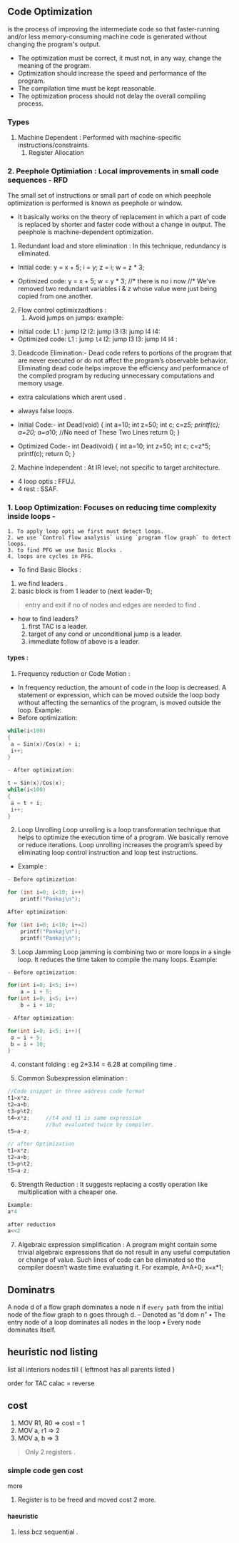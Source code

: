 ## Code Optimization 
is the process of improving the intermediate code so that faster-running and/or less memory-consuming machine code is generated without changing the program's output.

- The optimization must be correct, it must not, in any way, change the meaning of the program.
- Optimization should increase the speed and performance of the program.
- The compilation time must be kept reasonable.
- The optimization process should not delay the overall compiling process.

### Types 
1. Machine Dependent : Performed with machine-specific instructions/constraints.
    1. Register Allocation 
### 2. Peephole Optimiation : Local improvements in small code sequences - RFD
The small set of instructions or small part of code on which peephole optimization is performed is known as peephole or window.
- It basically works on the theory of replacement in which a part of code is replaced by shorter and faster code without a change in output. The peephole is machine-dependent optimization.

1. Redundant load and store elimination : In this technique, redundancy is eliminated.
- Initial code:
y = x + 5;
i = y;
z = i;
w = z * 3;

- Optimized code:
y = x + 5;
w = y * 3; //* there is no i now 
//* We've removed two redundant variables i & z whose value were just being copied from one another.

2. Flow control optimixzadtions :
    1. Avoid jumps on jumps:
    example:
- Initial code:
    L1 : jump l2
    l2: jump l3
    l3: jump l4
    l4: 
- Optimized code:
    L1 : jump `l4`
    l2: jump l3
    l3: jump l4
    l4 : 

3. Deadcode Elimination:-
Dead code refers to portions of the program that are never executed or do not affect the program’s observable behavior. Eliminating dead code helps improve the efficiency and performance of the compiled program by reducing unnecessary computations and memory usage.
- extra calculations which arent used .
- always false loops.

- Initial Code:-
int Dead(void)
{
    int a=10;
    int z=50;
    int c;
    c=z*5;
    printf(c);
    a=20; 
    a=a*10; //No need of These Two Lines 
    return 0;
    }
- Optimized Code:-
int Dead(void)
{
    int a=10;
    int z=50;
    int c;
    c=z*5;
    printf(c);
    return 0;
    }   


2. Machine Independent : At IR level; not specific to target architecture.

- 4 loop optis : FFUJ.
- 4 rest :       SSAF.

### 1. Loop Optimization: Focuses on reducing time complexity inside loops  - 
    1. To apply loop opti we first must detect loops.
    2. we use `Control flow analysis` using `program flow graph` to detect loops.
    3. to find PFG we use Basic Blocks .
    4. loops are cycles in PFG.

 - To find Basic Blocks :
 1. we find leaders .
 2. basic block is from 1 leader to (next leader-1);
> entry and exit if no of nodes and edges are needed to find .

- how to find leaders?
    1. first TAC is a leader.
    2. target of any cond or unconditional jump is a leader.
    3. immediate follow of above is a leader.
#### types :
1. Frequency reduction or Code Motion :
- In frequency reduction, the amount of code in the loop is decreased. A statement or expression, which can be moved outside the loop body without affecting the semantics of the program, is moved outside the loop. 
Example:
- Before optimization:
```c
while(i<100)
{
 a = Sin(x)/Cos(x) + i;
 i++;
}

- After optimization:

t = Sin(x)/Cos(x);
while(i<100)
{
 a = t + i;
 i++;
} 
```
2. Loop Unrolling
Loop unrolling is a loop transformation technique that helps to optimize the execution time of a program. We basically remove or reduce iterations. Loop unrolling increases the program’s speed by eliminating loop control instruction and loop test instructions. 
- Example :
```c
- Before optimization:

for (int i=0; i<10; i++)
    printf("Pankaj\n");

After optimization:

for (int i=0; i<10; i+=2)
    printf("Pankaj\n");
    printf("Pankaj\n"); 

```
3. Loop Jamming
Loop jamming is combining two or more loops in a single loop. It reduces the time taken to compile the many loops. 
Example:
```c
- Before optimization:

for(int i=0; i<5; i++)
    a = i + 5;
for(int i=0; i<5; i++)
    b = i + 10;

- After optimization:

for(int i=0; i<5; i++){
 a = i + 5;
 b = i + 10;
} 
```

4. constant folding :
eg 2*3.14 = 6.28 at compiling time .

5. Common Subexpression elimination :
```c
//Code snippet in three address code format
t1=x*z;
t2=a+b;
t3=p%t2;
t4=x*z;     //t4 and t1 is same expression 
            //but evaluated twice by compiler.
t5=a-z;

// after Optimization
t1=x*z;
t2=a+b;
t3=p%t2;
t5=a-z;
```
6. Strength Reduction :
It suggests replacing a costly operation like multiplication with a cheaper one. 
```c
Example:
a*4 

after reduction
a<<2
```
 7.  Algebraic expression simplification :
A program might contain some trivial algebraic expressions that do not result in any useful computation or change of value. Such lines of code can be eliminated so the compiler doesn’t waste time evaluating it. For example,
A=A+0;
x=x*1;

## Dominatrs
A node d of a flow graph dominates a node n if `every path` from the initial node of the flow graph to n goes through d.
– Denoted as “d dom n”
• The entry node of a loop dominates all nodes in the loop
• Every node dominates itself.


## heuristic nod listing
list all interiors nodes till 
{
    leftmost has all parents listed 
}

order for TAC calac = reverse 

## cost 
1. MOV R1, R0 => cost = 1
2. MOV a, r1 => 2
3. MOV a, b => 3

> Only 2 registers .

### simple code gen cost
more 
1. Register is to be freed and moved cost 2 more.

#### haeuristic 
1. less bcz sequential .